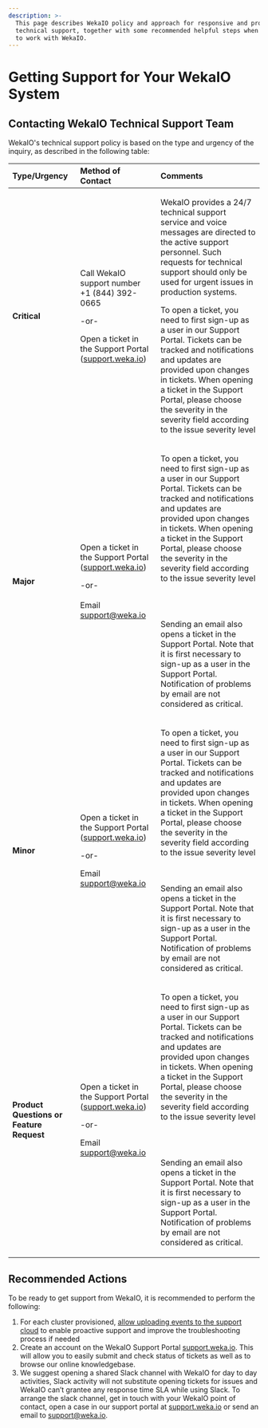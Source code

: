 ```yaml
---
description: >-
  This page describes WekaIO policy and approach for responsive and proactive
  technical support, together with some recommended helpful steps when starting
  to work with WekaIO.
---
```


# Getting Support for Your WekaIO System



## Contacting WekaIO Technical Support Team

WekaIO's technical support policy is based on the type and urgency of the inquiry, as described in the following table:  

<table>
  <thead>
    <tr>
      <th style="text-align:left">Type/Urgency</th>
      <th style="text-align:left">Method of Contact</th>
      <th style="text-align:left">Comments</th>
    </tr>
  </thead>
  <tbody>
    <tr>
      <td style="text-align:left"><b>Critical</b>
      </td>
      <td style="text-align:left">
        <p>Call WekaIO support number +1 (844) 392-0665</p>
        <p></p>
        <p>-or-</p>
        <p></p>
        <p>Open a ticket in the Support Portal (<a href="http://support.weka.io/">support.weka.io</a>)</p>
        <p></p>
      </td>
      <td style="text-align:left">
        <p>WekaIO provides a 24/7 technical support service and voice messages are
          directed to the active support personnel. Such requests for technical support
          should only be used for urgent issues in production systems.</p>
        <p></p>
        <p></p>
        <p></p>
        <p>To open a ticket, you need to first sign-up as a user in our Support Portal.
          Tickets can be tracked and notifications and updates are provided upon
          changes in tickets. When opening a ticket in the Support Portal, please
          choose the severity in the severity field according to the issue severity
          level</p>
      </td>
    </tr>
    <tr>
      <td style="text-align:left"><b>Major</b>
      </td>
      <td style="text-align:left">
        <p>Open a ticket in the Support Portal (<a href="http://support.weka.io/">support.weka.io</a>)</p>
        <p></p>
        <p>-or-
          <br />
          <br />Email <a href="mailto:support@weka.io">support@weka.io</a>
        </p>
      </td>
      <td style="text-align:left">
        <p>To open a ticket, you need to first sign-up as a user in our Support Portal.
          Tickets can be tracked and notifications and updates are provided upon
          changes in tickets. When opening a ticket in the Support Portal, please
          choose the severity in the severity field according to the issue severity
          level</p>
        <p>
          <br />
          <br />
        </p>
        <p>Sending an email also opens a ticket in the Support Portal. Note that
          it is first necessary to sign-up as a user in the Support Portal. Notification
          of problems by email are not considered as critical.</p>
      </td>
    </tr>
    <tr>
      <td style="text-align:left"><b>Minor</b>
      </td>
      <td style="text-align:left">
        <p>Open a ticket in the Support Portal (<a href="http://support.weka.io/">support.weka.io</a>)</p>
        <p></p>
        <p>-or-</p>
        <p></p>
        <p>Email <a href="mailto:support@weka.io">support@weka.io</a>
        </p>
      </td>
      <td style="text-align:left">
        <p>To open a ticket, you need to first sign-up as a user in our Support Portal.
          Tickets can be tracked and notifications and updates are provided upon
          changes in tickets. When opening a ticket in the Support Portal, please
          choose the severity in the severity field according to the issue severity
          level</p>
        <p></p>
        <p>
          <br />
        </p>
        <p>Sending an email also opens a ticket in the Support Portal. Note that
          it is first necessary to sign-up as a user in the Support Portal. Notification
          of problems by email are not considered as critical.</p>
      </td>
    </tr>
    <tr>
      <td style="text-align:left"><b>Product Questions or Feature Request </b>
      </td>
      <td style="text-align:left">
        <p>Open a ticket in the Support Portal (<a href="http://support.weka.io/">support.weka.io</a>)</p>
        <p></p>
        <p>-or-</p>
        <p></p>
        <p>Email <a href="mailto:support@weka.io">support@weka.io</a>
        </p>
      </td>
      <td style="text-align:left">
        <p>To open a ticket, you need to first sign-up as a user in our Support Portal.
          Tickets can be tracked and notifications and updates are provided upon
          changes in tickets. When opening a ticket in the Support Portal, please
          choose the severity in the severity field according to the issue severity
          level</p>
        <p>
          <br />
          <br />
        </p>
        <p>Sending an email also opens a ticket in the Support Portal. Note that
          it is first necessary to sign-up as a user in the Support Portal. Notification
          of problems by email are not considered as critical.</p>
      </td>
    </tr>
  </tbody>
</table>

## Recommended Actions

To be ready to get support from WekaIO, it is recommended to perform the following:

1. For each cluster provisioned, [allow uploading events to the support cloud](the-wekaio-support-cloud.md) to enable proactive support and improve the troubleshooting process if needed
2.   Create an account on the WekaIO Support Portal [support.weka.io](http://support.weka.io/).  This will allow you to easily submit and check status of tickets as well as to browse our online knowledgebase.
3. We suggest opening a shared Slack channel with WekaIO for day to day activities, Slack activity will not substitute opening tickets for issues and WekaIO can’t grantee any response time SLA while using Slack. To arrange the slack channel, get in touch with your WekaIO point of contact, open a case in our support portal at [support.weka.io](http://support.weka.io/) or send an email to [support@weka.io](mailto:support@weka.io).

